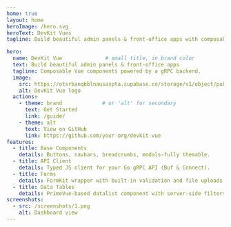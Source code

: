 ```yaml
---
home: true
layout: home
heroImage: /hero.svg
heroText: DevKit Vues
tagline: Build beautiful admin panels & front-office apps with composable Vue components and a gRPC API.

hero:
  name: DevKit Vue              # small title, in brand color
  text: Build beautiful admin panels & front-office apps  
  tagline: Composable Vue components powered by a gRPC backend.
  image:
    src: https://otsrbanqbblnausaspta.supabase.co/storage/v1/object/public/abchotels/hero.png
    alt: DevKit Vue logo
  actions:
    - theme: brand             # or 'alt' for secondary
      text: Get Started
      link: /guide/
    - theme: alt
      text: View on GitHub
      link: https://github.com/your-org/devkit-vue
features:
  - title: Base Components
    details: Buttons, navbars, breadcrumbs, modals—fully themable.
  - title: API Client
    details: Typed JS client for your Go gRPC API (Buf & Connect).
  - title: Forms
    details: FormKit wrapper with built-in validation and file uploads.
  - title: Data Tables
    details: PrimeVue-based datalist component with server-side filters.
screenshots:
  - src: /screenshots/1.png
    alt: Dashboard view
---
```

